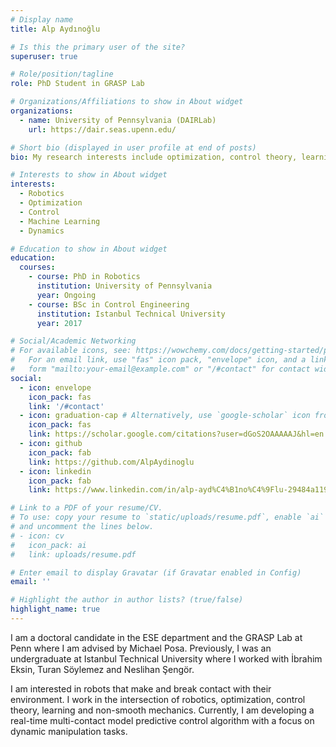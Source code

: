 ```yaml
---
# Display name
title: Alp Aydınoğlu

# Is this the primary user of the site?
superuser: true

# Role/position/tagline
role: PhD Student in GRASP Lab

# Organizations/Affiliations to show in About widget
organizations:
  - name: University of Pennsylvania (DAIRLab)
    url: https://dair.seas.upenn.edu/

# Short bio (displayed in user profile at end of posts)
bio: My research interests include optimization, control theory, learning and mechanics (particularly non-smooth mechanics).

# Interests to show in About widget
interests:
  - Robotics
  - Optimization
  - Control
  - Machine Learning
  - Dynamics

# Education to show in About widget
education:
  courses:
    - course: PhD in Robotics
      institution: University of Pennsylvania
      year: Ongoing
    - course: BSc in Control Engineering
      institution: Istanbul Technical University
      year: 2017

# Social/Academic Networking
# For available icons, see: https://wowchemy.com/docs/getting-started/page-builder/#icons
#   For an email link, use "fas" icon pack, "envelope" icon, and a link in the
#   form "mailto:your-email@example.com" or "/#contact" for contact widget.
social:
  - icon: envelope
    icon_pack: fas
    link: '/#contact'
  - icon: graduation-cap # Alternatively, use `google-scholar` icon from `ai` icon pack
    icon_pack: fas
    link: https://scholar.google.com/citations?user=dGoS2OAAAAAJ&hl=en
  - icon: github
    icon_pack: fab
    link: https://github.com/AlpAydinoglu
  - icon: linkedin
    icon_pack: fab
    link: https://www.linkedin.com/in/alp-ayd%C4%B1no%C4%9Flu-29484a119/

# Link to a PDF of your resume/CV.
# To use: copy your resume to `static/uploads/resume.pdf`, enable `ai` icons in `params.toml`,
# and uncomment the lines below.
# - icon: cv
#   icon_pack: ai
#   link: uploads/resume.pdf

# Enter email to display Gravatar (if Gravatar enabled in Config)
email: ''

# Highlight the author in author lists? (true/false)
highlight_name: true
---
```


I am a doctoral candidate in the ESE department and the GRASP Lab at Penn where I am advised by Michael Posa. Previously, I was an undergraduate at Istanbul Technical University where I worked with İbrahim Eksin, Turan Söylemez and Neslihan Şengör.

I am interested in robots that make and break contact with their environment. I work in the intersection of robotics, optimization, control theory, learning and non-smooth mechanics. Currently, I am developing a real-time multi-contact model predictive control algorithm with a focus on dynamic manipulation tasks.